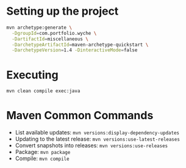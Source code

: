 
# Setting up the project

```sh
mvn archetype:generate \
  -DgroupId=com.portfolio.wyche \
  -DartifactId=miscellaneous \
  -DarchetypeArtifactId=maven-archetype-quickstart \
  -DarchetypeVersion=1.4 -DinteractiveMode=false
```

# Executing

```sh
mvn clean compile exec:java
```

# Maven Common Commands
- List available updates: `mvn versions:display-dependency-updates`
- Updating to the latest release: `mvn versions:use-latest-releases`
- Convert snapshots into releases: `mvn versions:use-releases`
- Package: `mvn package`
- Compile: `mvn compile`